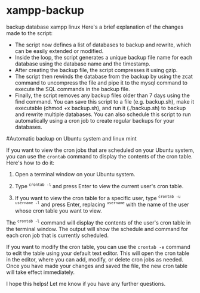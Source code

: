 # xampp-backup
backup database xampp linux
Here's a brief explanation of the changes made to the script:
 - The script now defines a list of databases to backup and rewrite, which can be easily extended or modified.
 - Inside the loop, the script generates a unique backup file name for each database using the database name and the timestamp.
 - After creating the backup file, the script compresses it using gzip.
 - The script then rewinds the database from the backup by using the zcat command to uncompress the file and pipe it to the mysql command to execute the SQL commands in the backup file.
 - Finally, the script removes any backup files older than 7 days using the find command.
You can save this script to a file (e.g. backup.sh), make it executable (chmod +x backup.sh), and run it (./backup.sh) to backup and rewrite multiple databases. You can also schedule this script to run automatically using a cron job to create regular backups for your databases.

#Automatic backup on Ubuntu system and linux mint

If you want to view the cron jobs that are scheduled on your Ubuntu system, you can use the `crontab` command to display the contents of the cron table. Here's how to do it:

1. Open a terminal window on your Ubuntu system.

2. Type <sup>`crontab -l`</sup> and press Enter to view the current user's cron table.

3. If you want to view the cron table for a specific user, type <sup>`crontab -u username -l`</sup> and press Enter, replacing <sup>`username`</sup> with the name of the user whose cron table you want to view.

The <sup>`crontab -l`</sup> command will display the contents of the user's cron table in the terminal window. The output will show the schedule and command for each cron job that is currently scheduled.

If you want to modify the cron table, you can use the `crontab -e` command to edit the table using your default text editor. This will open the cron table in the editor, where you can add, modify, or delete cron jobs as needed. Once you have made your changes and saved the file, the new cron table will take effect immediately.

I hope this helps! Let me know if you have any further questions.
